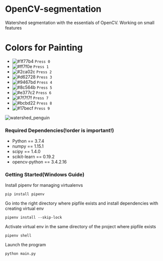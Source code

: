 # OpenCV-segmentation
Watershed segmentation with the essentials of OpenCV. Working on small features

# Colors for Painting
- ![#1f77b4](https://placehold.it/15/1f77b4/000000?text=+) `Press 0`
- ![#ff7f0e](https://placehold.it/15/ff7f0e/000000?text=+) `Press 1`
- ![#2ca02c](https://placehold.it/15/2ca02c/000000?text=+) `Press 2`
- ![#d62728](https://placehold.it/15/d62728/000000?text=+) `Press 3`
- ![#9467bd](https://placehold.it/15/9467bd/000000?text=+) `Press 4`
- ![#8c564b](https://placehold.it/15/8c564b/000000?text=+) `Press 5`
- ![#e377c2](https://placehold.it/15/e377c2/000000?text=+) `Press 6`
- ![#7f7f7f](https://placehold.it/15/7f7f7f/000000?text=+) `Press 7`
- ![#bcbd22](https://placehold.it/15/bcbd22/000000?text=+) `Press 8`
- ![#17becf](https://placehold.it/15/17becf/000000?text=+) `Press 9`

![watershed_penguin]()

### Required Dependencies(!order is important!)
* Python == 3.7.4
* numpy == 1.15.1
* scipy == 1.4.0
* scikit-learn == 0.19.2
* opencv-python == 3.4.2.16

### Getting Started(Windows Guide)

Install pipenv for managing virtualenvs
```
pip install pipenv
```
Go into the right directory where pipfile exists and install dependencies with creating virtual env
```
pipenv install --skip-lock
```
Activate virtual env in the same directory of the project where pipfile exists
```
pipenv shell
```
Launch the program
```
python main.py
```

